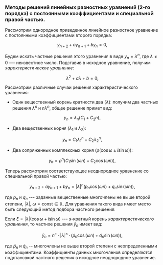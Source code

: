 ### Методы решений линейных разностных уравнений (2-го порядка) с постоянными коэффициентами и специальной правой частью.

Рассмотрим однородное приведенное линейное разностное уравнение с постоянными коэффициентами второго порядка:

```math
    y_{n+2} + a y_{n+1} + b y_{n} = 0, 
```

Будем искать частные решения этого уравнения в виде $`y_{n}=\lambda^{n}`$, где $`\lambda\neq 0`$ --- неизвестное число. Подставив в исходное уравнение, получим *характеристическое уравнение*:

```math
    \lambda^{2} + a \lambda + b = 0,
```

Рассмотрим различные случаи решения характеристического уравнения:

- Один вещественный корень кратности два ($`\lambda`$): получим два частных решения $`\lambda^{n}`$ и $`n\lambda^{n}`$, общее решение примет вид:

```math
    y_{n} = \lambda_{n}\left(C_{1} + C_{2}n\right),
```

- Два вещественных корня ($`\lambda_{1}`$ и $`\lambda_{2}`$):

```math
    y_{n} = C_{1}\lambda^{n}_{1} + C_{2}\lambda^{n}_{2},
```

- Два сопряженных комплексных корня ($`\rho\left(\cos\omega \pm i\sin\omega\right)`$):

```math
    y_{n} = \rho^{n}\left(C_{1}\sin\left(\omega n\right) + C_{2}\cos\left(\omega n\right)\right),
```


Теперь рассмотрим соответствующее неоднородное уравнение со специальной правой частью:

```math
    y_{n+2} + a y_{n+1} + b y_{n}
    =
    \left|\lambda\right|^{n}\left(
          p_{n}\cos\left( \omega n \right)
        + q_{n}\sin\left( \omega n \right)
    \right),
```
где $`p_{n}`$ и $`q_{n}`$ --- заданные вещественные многочлены не выше второй степени, $`\left|\lambda\right|`$, $`\omega=\mathrm{const}\in\mathbb{R}`$. Для уравнения такого вида имеет место быть следующий метод подбора частного решения:

Если $`\xi=\left|\lambda\right|\left( \cos\omega+i\sin\omega \right)`$ --- $`s`$-кратный корень *характеристического уравнения*, то частное решения $`\tilde{y}_{n}`$ имеет вид:
```math
    \tilde{y}_{n} = n^{s}\cdot\left|\lambda\right|^{s}\cdot
    \left(
          \tilde{p}_{n}\cos\left( \omega n \right)
        + \tilde{q}_{n}\sin\left( \omega n \right)
    \right),
```
где $`\tilde{p}_{n}`$ и $`\tilde{q}_{n}`$ -- многочлены не выше второй степени с неопределенными коэффициентами. Коэффициенты данных многочленов определяются подстановкой частного решения в исходное неоднородное уравнение.





